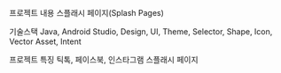 프로젝트 내용
스플래시 페이지(Splash Pages)

기술스택
Java, Android Studio, Design, UI, Theme, Selector, Shape, Icon, Vector Asset, Intent

프로젝트 특징
틱톡, 페이스북, 인스타그램 스플래시 페이지
